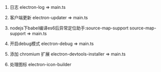1. 日志
electron-log => main.ts

2. 客户端更新
electron-updater => main.ts

3. nodejs下babel编译es6后异常定位助手:source-map-support
source-map-support => main.ts

4. 开启debug模式
electron-debug => main.ts

5. 添加 chromium 扩展
electron-devtools-installer => main.ts

6. 处理图标
electron-icon-builder
